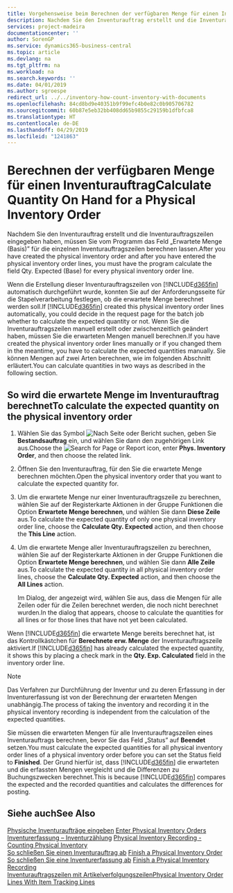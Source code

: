 ```yaml
---
title: Vorgehensweise beim Berechnen der verfügbaren Menge für einen Inventurauftrag
description: Nachdem Sie den Inventurauftrag erstellt und die Inventurauftragszeilen eingegeben haben, müssen Sie vom Programm das Feld „Erwartete Menge (Basis)” für die einzelnen Inventurauftragszeilen berechnen lassen.
services: project-madeira
documentationcenter: ''
author: SorenGP
ms.service: dynamics365-business-central
ms.topic: article
ms.devlang: na
ms.tgt_pltfrm: na
ms.workload: na
ms.search.keywords: ''
ms.date: 04/01/2019
ms.author: sgroespe
redirect_url: ../../inventory-how-count-inventory-with-documents
ms.openlocfilehash: 84cd8bd9e40351b9f99efc4b0e82c0b905706782
ms.sourcegitcommit: 60b87e5eb32bb408dd65b9855c29159b1dfbfca8
ms.translationtype: HT
ms.contentlocale: de-DE
ms.lasthandoff: 04/29/2019
ms.locfileid: "1241863"
---
```

# <a name="calculate-quantity-on-hand-for-a-physical-inventory-order"></a><span data-ttu-id="19185-103">Berechnen der verfügbaren Menge für einen Inventurauftrag</span><span class="sxs-lookup"><span data-stu-id="19185-103">Calculate Quantity On Hand for a Physical Inventory Order</span></span>
<span data-ttu-id="19185-104">Nachdem Sie den Inventurauftrag erstellt und die Inventurauftragszeilen eingegeben haben, müssen Sie vom Programm das Feld „Erwartete Menge (Basis)” für die einzelnen Inventurauftragszeilen berechnen lassen.</span><span class="sxs-lookup"><span data-stu-id="19185-104">After you have created the physical inventory order and after you have entered the physical inventory order lines, you must have the program calculate the field Qty. Expected (Base) for every physical inventory order line.</span></span>  

<span data-ttu-id="19185-105">Wenn die Erstellung dieser Inventurauftragszeilen von [!INCLUDE[d365fin](../../includes/d365fin_md.md)] automatisch durchgeführt wurde, konnten Sie auf der Anforderungsseite für die Stapelverarbeitung festlegen, ob die erwartete Menge berechnet werden soll.</span><span class="sxs-lookup"><span data-stu-id="19185-105">If [!INCLUDE[d365fin](../../includes/d365fin_md.md)] created this physical inventory order lines automatically, you could decide in the request page for the batch job whether to calculate the expected quantity or not.</span></span> <span data-ttu-id="19185-106">Wenn Sie die Inventurauftragszeilen manuell erstellt oder zwischenzeitlich geändert haben, müssen Sie die erwarteten Mengen manuell berechnen.</span><span class="sxs-lookup"><span data-stu-id="19185-106">If you have created the physical inventory order lines manually or if you changed them in the meantime, you have to calculate the expected quantities manually.</span></span> <span data-ttu-id="19185-107">Sie können Mengen auf zwei Arten berechnen, wie im folgenden Abschnitt erläutert.</span><span class="sxs-lookup"><span data-stu-id="19185-107">You can calculate quantities in two ways as described in the following section.</span></span>  

## <a name="to-calculate-the-expected-quantity-on-the-physical-inventory-order"></a><span data-ttu-id="19185-108">So wird die erwartete Menge im Inventurauftrag berechnet</span><span class="sxs-lookup"><span data-stu-id="19185-108">To calculate the expected quantity on the physical inventory order</span></span>  

1.  <span data-ttu-id="19185-109">Wählen Sie das Symbol ![Nach Seite oder Bericht suchen](../../media/ui-search/search_small.png "Symbol „Nach Seite oder Bericht suchen”"), geben Sie **Bestandsauftrag** ein, und wählen Sie dann den zugehörigen Link aus.</span><span class="sxs-lookup"><span data-stu-id="19185-109">Choose the ![Search for Page or Report](../../media/ui-search/search_small.png "Search for Page or Report icon") icon, enter **Phys. Inventory Order**, and then choose the related link.</span></span>  
2.  <span data-ttu-id="19185-110">Öffnen Sie den Inventurauftrag, für den Sie die erwartete Menge berechnen möchten.</span><span class="sxs-lookup"><span data-stu-id="19185-110">Open the physical inventory order that you want to calculate the expected quantity for.</span></span>  
3.  <span data-ttu-id="19185-111">Um die erwartete Menge nur einer Inventurauftragszeile zu berechnen, wählen Sie auf der Registerkarte Aktionen in der Gruppe Funktionen die Option **Erwartete Menge berechnen**, und wählen Sie dann **Diese Zeile** aus.</span><span class="sxs-lookup"><span data-stu-id="19185-111">To calculate the expected quantity of only one physical inventory order line, choose the **Calculate Qty. Expected** action, and then choose the **This Line** action.</span></span>  
4.  <span data-ttu-id="19185-112">Um die erwartete Menge aller Inventurauftragszeilen zu berechnen, wählen Sie auf der Registerkarte Aktionen in der Gruppe Funktionen die Option **Erwartete Menge berechnen**, und wählen Sie dann **Alle Zeile** aus.</span><span class="sxs-lookup"><span data-stu-id="19185-112">To calculate the expected quantity in all physical inventory order lines, choose the **Calculate Qty. Expected** action, and then choose the **All Lines** action.</span></span>  

    <span data-ttu-id="19185-113">Im Dialog, der angezeigt wird, wählen Sie aus, dass die Mengen für alle Zeilen oder für die Zeilen berechnet werden, die noch nicht berechnet wurden.</span><span class="sxs-lookup"><span data-stu-id="19185-113">In the dialog that appears, choose to calculate the quantities for all lines or for those lines that have not yet been calculated.</span></span>  

<span data-ttu-id="19185-114">Wenn [!INCLUDE[d365fin](../../includes/d365fin_md.md)] die erwartete Menge bereits berechnet hat, ist das Kontrollkästchen für **Berechnete erw. Menge** der Inventurauftragszeile aktiviert.</span><span class="sxs-lookup"><span data-stu-id="19185-114">If [!INCLUDE[d365fin](../../includes/d365fin_md.md)] has already calculated the expected quantity, it shows this by placing a check mark in the **Qty. Exp. Calculated** field in the inventory order line.</span></span>  

> [!NOTE]  
>  <span data-ttu-id="19185-115">Das Verfahren zur Durchführung der Inventur und zu deren Erfassung in der Inventurerfassung ist von der Berechnung der erwarteten Mengen unabhängig.</span><span class="sxs-lookup"><span data-stu-id="19185-115">The process of taking the inventory and recording it in the physical inventory recording is independent from the calculation of the expected quantities.</span></span>  

<span data-ttu-id="19185-116">Sie müssen die erwarteten Mengen für alle Inventurauftragszeilen eines Inventurauftrags berechnen, bevor Sie das Feld „Status” auf **Beendet** setzen.</span><span class="sxs-lookup"><span data-stu-id="19185-116">You must calculate the expected quantities for all physical inventory order lines of a physical inventory order before you can set the Status field to **Finished**.</span></span> <span data-ttu-id="19185-117">Der Grund hierfür ist, dass [!INCLUDE[d365fin](../../includes/d365fin_md.md)] die erwarteten und die erfassten Mengen vergleicht und die Differenzen zu Buchungszwecken berechnet.</span><span class="sxs-lookup"><span data-stu-id="19185-117">This is because [!INCLUDE[d365fin](../../includes/d365fin_md.md)] compares the expected and the recorded quantities and calculates the differences for posting.</span></span>  

## <a name="see-also"></a><span data-ttu-id="19185-118">Siehe auch</span><span class="sxs-lookup"><span data-stu-id="19185-118">See Also</span></span>  
 <span data-ttu-id="19185-119">[Physische Inventuraufträge eingeben](how-to-enter-physical-inventory-orders.md) </span><span class="sxs-lookup"><span data-stu-id="19185-119">[Enter Physical Inventory Orders](how-to-enter-physical-inventory-orders.md) </span></span>  
 <span data-ttu-id="19185-120">[Inventurerfassung – Inventurzählung](physical-inventory-recording-counting-physical-inventory.md) </span><span class="sxs-lookup"><span data-stu-id="19185-120">[Physical Inventory Recording - Counting Physical Inventory](physical-inventory-recording-counting-physical-inventory.md) </span></span>  
 <span data-ttu-id="19185-121">[So schließen Sie einen Inventurauftrag ab](how-to-finish-a-physical-inventory-order.md) </span><span class="sxs-lookup"><span data-stu-id="19185-121">[Finish a Physical Inventory Order](how-to-finish-a-physical-inventory-order.md) </span></span>  
 <span data-ttu-id="19185-122">[So schließen Sie eine Inventurerfassung ab](how-to-finish-a-physical-inventory-recording.md) </span><span class="sxs-lookup"><span data-stu-id="19185-122">[Finish a Physical Inventory Recording](how-to-finish-a-physical-inventory-recording.md) </span></span>  
 [<span data-ttu-id="19185-123">Inventurauftragszeilen mit Artikelverfolgungszeilen</span><span class="sxs-lookup"><span data-stu-id="19185-123">Physical Inventory Order Lines With Item Tracking Lines</span></span>](physical-inventory-order-lines-with-item-tracking-lines.md)  
 
